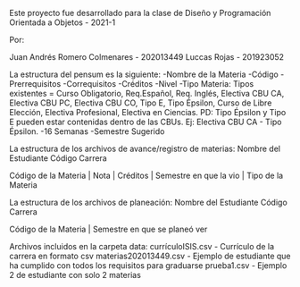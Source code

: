 Este proyecto fue desarrollado para la clase de Diseño y Programación Orientada a Objetos - 2021-1

Por:

Juan Andrés Romero Colmenares - 202013449
Luccas Rojas - 201923052


La estructura del pensum es la siguiente:
-Nombre de la Materia
-Código
-Prerrequisitos
-Correquisitos
-Créditos
-Nivel
-Tipo Materia: Tipos existentes = Curso Obligatorio, Req.Español, Req. Inglés, Electiva CBU CA, Electiva CBU PC, Electiva CBU CO, Tipo E, Tipo Épsilon, Curso de Libre Elección, Electiva Profesional, Electiva en Ciencias. PD: Tipo Épsilon y Tipo E pueden estar contenidas dentro de las CBUs. Ej: Electiva CBU CA - Tipo Épsilon.
-16 Semanas
-Semestre Sugerido

La estructura de los archivos de avance/registro de materias:
Nombre del Estudiante
Código
Carrera

Código de la Materia | Nota | Créditos | Semestre en que la vio | Tipo de la Materia

La estructura de los archivos de planeación:
Nombre del Estudiante
Código
Carrera

Código de la Materia | Semestre en que se planeó ver


Archivos incluidos en la carpeta data:
currículoISIS.csv - Currículo de la carrera en formato csv
materias202013449.csv - Ejemplo de estudiante que ha cumplido con todos los requisitos para graduarse
prueba1.csv - Ejemplo 2 de estudiante con solo 2 materias

